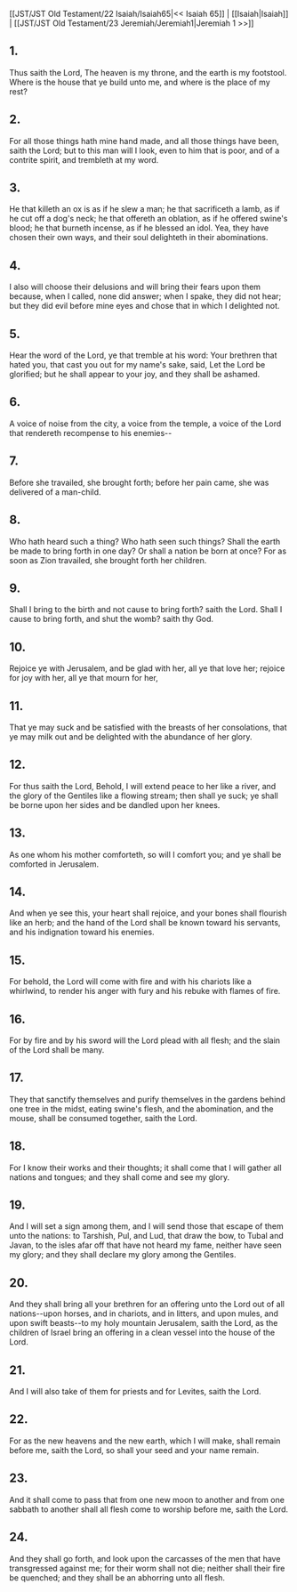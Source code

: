 [[JST/JST Old Testament/22 Isaiah/Isaiah65|<< Isaiah 65]] | [[Isaiah|Isaiah]] | [[JST/JST Old Testament/23 Jeremiah/Jeremiah1|Jeremiah 1 >>]]
## 1.
Thus saith the Lord, The heaven is my throne, and the earth is my footstool. Where is the house that ye build unto me, and where is the place of my rest?
## 2.
For all those things hath mine hand made, and all those things have been, saith the Lord; but to this man will I look, even to him that is poor, and of a contrite spirit, and trembleth at my word.
## 3.
He that killeth an ox is as if he slew a man; he that sacrificeth a lamb, as if he cut off a dog\'s neck; he that offereth an oblation, as if he offered swine\'s blood; he that burneth incense, as if he blessed an idol. Yea, they have chosen their own ways, and their soul delighteth in their abominations.
## 4.
I also will choose their delusions and will bring their fears upon them because, when I called, none did answer; when I spake, they did not hear; but they did evil before mine eyes and chose that in which I delighted not.
## 5.
Hear the word of the Lord, ye that tremble at his word: Your brethren that hated you, that cast you out for my name\'s sake, said, Let the Lord be glorified; but he shall appear to your joy, and they shall be ashamed.
## 6.
A voice of noise from the city, a voice from the temple, a voice of the Lord that rendereth recompense to his enemies\--
## 7.
Before she travailed, she brought forth; before her pain came, she was delivered of a man-child.
## 8.
Who hath heard such a thing? Who hath seen such things? Shall the earth be made to bring forth in one day? Or shall a nation be born at once? For as soon as Zion travailed, she brought forth her children.
## 9.
Shall I bring to the birth and not cause to bring forth? saith the Lord. Shall I cause to bring forth, and shut the womb? saith thy God.
## 10.
Rejoice ye with Jerusalem, and be glad with her, all ye that love her; rejoice for joy with her, all ye that mourn for her,
## 11.
That ye may suck and be satisfied with the breasts of her consolations, that ye may milk out and be delighted with the abundance of her glory.
## 12.
For thus saith the Lord, Behold, I will extend peace to her like a river, and the glory of the Gentiles like a flowing stream; then shall ye suck; ye shall be borne upon her sides and be dandled upon her knees.
## 13.
As one whom his mother comforteth, so will I comfort you; and ye shall be comforted in Jerusalem.
## 14.
And when ye see this, your heart shall rejoice, and your bones shall flourish like an herb; and the hand of the Lord shall be known toward his servants, and his indignation toward his enemies.
## 15.
For behold, the Lord will come with fire and with his chariots like a whirlwind, to render his anger with fury and his rebuke with flames of fire.
## 16.
For by fire and by his sword will the Lord plead with all flesh; and the slain of the Lord shall be many.
## 17.
They that sanctify themselves and purify themselves in the gardens behind one tree in the midst, eating swine\'s flesh, and the abomination, and the mouse, shall be consumed together, saith the Lord.
## 18.
For I know their works and their thoughts; it shall come that I will gather all nations and tongues; and they shall come and see my glory.
## 19.
And I will set a sign among them, and I will send those that escape of them unto the nations: to Tarshish, Pul, and Lud, that draw the bow, to Tubal and Javan, to the isles afar off that have not heard my fame, neither have seen my glory; and they shall declare my glory among the Gentiles.
## 20.
And they shall bring all your brethren for an offering unto the Lord out of all nations\--upon horses, and in chariots, and in litters, and upon mules, and upon swift beasts\--to my holy mountain Jerusalem, saith the Lord, as the children of Israel bring an offering in a clean vessel into the house of the Lord.
## 21.
And I will also take of them for priests and for Levites, saith the Lord.
## 22.
For as the new heavens and the new earth, which I will make, shall remain before me, saith the Lord, so shall your seed and your name remain.
## 23.
And it shall come to pass that from one new moon to another and from one sabbath to another shall all flesh come to worship before me, saith the Lord.
## 24.
And they shall go forth, and look upon the carcasses of the men that have transgressed against me; for their worm shall not die; neither shall their fire be quenched; and they shall be an abhorring unto all flesh.

